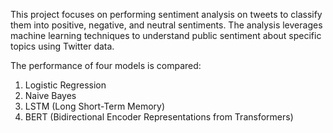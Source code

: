 This project focuses on performing sentiment analysis on tweets to classify them into positive, negative, and neutral sentiments. The analysis leverages machine learning techniques to understand public sentiment about specific topics using Twitter data.

The performance of four models is compared:
  1. Logistic Regression
  2. Naive Bayes
  3. LSTM (Long Short-Term Memory)
  4. BERT (Bidirectional Encoder Representations from Transformers)
